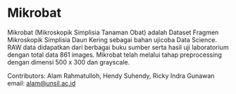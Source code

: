 # Mikrobat
Mikrobat (Mikroskopik Simplisia Tanaman Obat) adalah Dataset Fragmen Mikroskopik Simplisia Daun Kering sebagai bahan ujicoba Data Science. RAW data didapatkan dari berbagai buku sumber serta hasil uji laboratorium dengan total data 861 images. Mikrobat telah melalui tahap preprocessing dengan dimensi 500 x 300 dan grayscale.

Contributors: Alam Rahmatulloh, Hendy Suhendy, Ricky Indra Gunawan email: alam@unsil.ac.id
